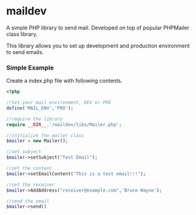 # maildev
A simple PHP library to send mail. Developed on top of popular PHPMailer class library.

This library allows you to set up development and production environment to send emails.

### Simple Example

Create a index.php file with following contents.

```php
<?php 

//Set your mail environment, DEV or PRO
define('MAIL_ENV','PRO');

//require the library
require __DIR__.'/maildev/libs/Mailer.php';

//initialize the mailer class
$mailer = new Mailer();

//set subject
$mailer->setSubject("Test Email");

//set the content
$mailer->setEmailContent("This is a test email!!!");

//set the receiver
$mailer->AddAddress("receiver@example.com",'Bruce Wayne');

//send the email
$mailer->send()
```

